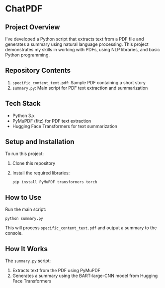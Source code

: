 # ChatPDF

## Project Overview

I've developed a Python script that extracts text from a PDF file and generates a summary using natural language processing. This project demonstrates my skills in working with PDFs, using NLP libraries, and basic Python programming.

## Repository Contents

1. `specific_content_text.pdf`: Sample PDF containing a short story
2. `summary.py`: Main script for PDF text extraction and summarization

## Tech Stack

- Python 3.x
- PyMuPDF (fitz) for PDF text extraction
- Hugging Face Transformers for text summarization

## Setup and Installation

To run this project:

1. Clone this repository
2. Install the required libraries:
   
   ```
   pip install PyMuPDF transformers torch
   ```

## How to Use

Run the main script:

```
python summary.py
```

This will process `specific_content_text.pdf` and output a summary to the console.

## How It Works

The `summary.py` script:
1. Extracts text from the PDF using PyMuPDF
2. Generates a summary using the BART-large-CNN model from Hugging Face Transformers
